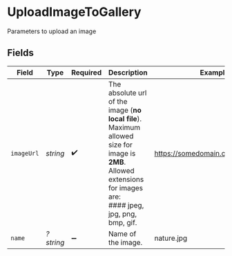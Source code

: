 # UploadImageToGallery

Parameters to upload an image


## Fields

| Field                                                                                                                                                            | Type                                                                                                                                                             | Required                                                                                                                                                         | Description                                                                                                                                                      | Example                                                                                                                                                          |
| ---------------------------------------------------------------------------------------------------------------------------------------------------------------- | ---------------------------------------------------------------------------------------------------------------------------------------------------------------- | ---------------------------------------------------------------------------------------------------------------------------------------------------------------- | ---------------------------------------------------------------------------------------------------------------------------------------------------------------- | ---------------------------------------------------------------------------------------------------------------------------------------------------------------- |
| `imageUrl`                                                                                                                                                       | *string*                                                                                                                                                         | :heavy_check_mark:                                                                                                                                               | The absolute url of the image (**no local file**). Maximum allowed size for image is **2MB**.<br/>Allowed extensions for images are:<br/>#### jpeg, jpg, png, bmp, gif.<br/> | https://somedomain.com/image1.jpg                                                                                                                                |
| `name`                                                                                                                                                           | *?string*                                                                                                                                                        | :heavy_minus_sign:                                                                                                                                               | Name of the image.                                                                                                                                               | nature.jpg                                                                                                                                                       |